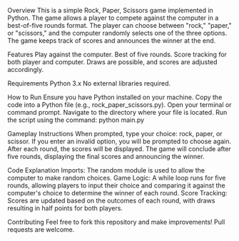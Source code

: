 Overview
This is a simple Rock, Paper, Scissors game implemented in Python.
The game allows a player to compete against the computer in a best-of-five rounds format.
The player can choose between "rock," "paper," or "scissors," and the computer randomly selects one of the three options. 
The game keeps track of scores and announces the winner at the end.

Features
Play against the computer.
Best of five rounds.
Score tracking for both player and computer.
Draws are possible, and scores are adjusted accordingly.

Requirements
Python 3.x
No external libraries required.

How to Run
Ensure you have Python installed on your machine.
Copy the code into a Python file (e.g., rock_paper_scissors.py).
Open your terminal or command prompt.
Navigate to the directory where your file is located.
Run the script using the command: python main.py

Gameplay Instructions
When prompted, type your choice: rock, paper, or scissor.
If you enter an invalid option, you will be prompted to choose again.
After each round, the scores will be displayed.
The game will conclude after five rounds, displaying the final scores and announcing the winner.

Code Explanation
Imports: The random module is used to allow the computer to make random choices.
Game Logic: A while loop runs for five rounds, allowing players to input their choice and comparing it against the computer's choice to determine the winner of each round.
Score Tracking: Scores are updated based on the outcomes of each round, with draws resulting in half points for both players.

Contributing
Feel free to fork this repository and make improvements! Pull requests are welcome.
